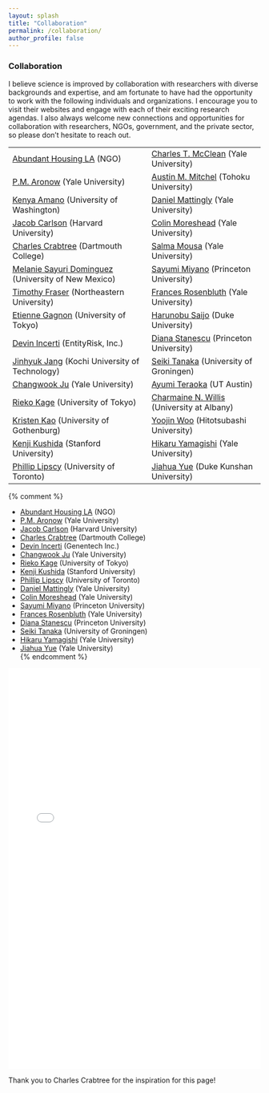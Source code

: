 ```yaml
---
layout: splash
title: "Collaboration"
permalink: /collaboration/
author_profile: false
---
```


### Collaboration

I believe science is improved by collaboration with researchers with diverse backgrounds and expertise, and am fortunate to have had the opportunity to work with the following individuals and organizations. I encourage you to visit their websites and engage with each of their exciting research agendas. I also always welcome new connections and opportunities for collaboration with researchers, NGOs, government, and the private sector, so please don’t hesitate to reach out. 

|                                                                                                     |                                                    | 
|------------------------------------------------------------------------------------|--------------------------------------------|
| [Abundant Housing LA](https://abundanthousingla.org) (NGO)                                         | [Charles T. McClean](https://www.charlesmcclean.com) (Yale University) |
| [P.M. Aronow](https://pmaronow.github.io) (Yale University)                                              | [Austin M. Mitchel](https://www.google.com/search?client=safari&rls=en&q=Austin+M.+Mitchel&ie=UTF-8&oe=UTF-8) (Tohoku University)  |
| [Kenya Amano](https://www.polisci.washington.edu/people/kenya-amano) (University of Washington)   | [Daniel Mattingly](http://daniel-mattingly.com/) (Yale University)   |
| [Jacob Carlson](https://jscarlson.github.io/) (Harvard University)                                       |  [Colin Moreshead](https://politicalscience.yale.edu/people/colin-moreshead) (Yale University) |
| [Charles Crabtree](http://charlescrabtree.com/) (Dartmouth College)                                | [Salma Mousa](https://www.salmamousa.com) (Yale University) |
| [Melanie Sayuri Dominguez](https://polisci.unm.edu/people/graduate-students/profile/melanie-sonntag.html) (University of New Mexico) | [Sayumi Miyano](https://politics.princeton.edu/people/sayumi-miyano) (Princeton University) |
| [Timothy Fraser](https://timothyfraser.com) (Northeastern University) | [Frances Rosenbluth](https://campuspress.yale.edu/francesrosenbluth/) (Yale University) |
[Etienne Gagnon](https://scholar.google.com/citations?user=zWsu138AAAAJ&hl=en) (University of Tokyo) | [Harunobu Saijo](https://harunobusaijo.neocities.org) (Duke University) |
| [Devin Incerti](https://devinincerti.com/) (EntityRisk, Inc.)                                                  | [Diana Stanescu](https://scholar.princeton.edu/dmstanescu/home) (Princeton University)  |
| [Jinhyuk Jang](https://jinhyukjang.com) (Kochi University of Technology) | [Seiki Tanaka](https://www.seikitanaka.com/) (University of Groningen) |
| [Changwook Ju](https://politicalscience.yale.edu/people/changwook-ju) (Yale University)                  | [Ayumi Teraoka](http://www.ayumi-teraoka.com) (UT Austin)  |
| [Rieko Kage](https://www.u-tokyo.ac.jp/focus/en/people/people003656.html) (University of Tokyo)   | [Charmaine N. Willis](https://cnwillis.com) (University at Albany) |
| [Kristen Kao](https://kristenkao.com) (University of Gothenburg)                                       | [Yoojin Woo](https://hri.ad.hit-u.ac.jp/html/100001381_profile_en.html) (Hitotsubashi University) |
| [Kenji Kushida](https://www.kenjikushida.org/) (Stanford University)                                  |  [Hikaru Yamagishi](https://hikaruyamagishi.com) (Yale University) |
| [Phillip Lipscy](http://www.lipscy.org/) (University of Toronto)                        | [Jiahua Yue](https://yjh1222.github.io/) (Duke Kunshan University) |


{% comment %}
- [Abundant Housing LA](https://abundanthousingla.org) (NGO)  
- [P.M. Aronow](https://pmaronow.github.io) (Yale University)  
- [Jacob Carlson](https://jscarlson.github.io/) (Harvard University)  
- [Charles Crabtree](http://charlescrabtree.com/) (Dartmouth College)  
- [Devin Incerti](https://devinincerti.com/) (Genentech Inc.)  
- [Changwook Ju](https://politicalscience.yale.edu/people/changwook-ju) (Yale University)  
- [Rieko Kage](https://www.u-tokyo.ac.jp/focus/en/people/people003656.html) (University of Tokyo)  
- [Kenji Kushida](https://www.kenjikushida.org/) (Stanford University)  
- [Phillip Lipscy](http://www.lipscy.org/) (University of Toronto)  
- [Daniel Mattingly](http://daniel-mattingly.com/) (Yale University)  
- [Colin Moreshead](https://politicalscience.yale.edu/people/colin-moreshead) (Yale University)  
- [Sayumi Miyano](https://politics.princeton.edu/people/sayumi-miyano) (Princeton University)  
- [Frances Rosenbluth](https://campuspress.yale.edu/francesrosenbluth/) (Yale University)  
- [Diana Stanescu](https://scholar.princeton.edu/dmstanescu/home) (Princeton University)  
- [Seiki Tanaka](https://www.seikitanaka.com/) (University of Groningen)  
- [Hikaru Yamagishi](https://hikaruyamagishi.com) (Yale University)  
- [Jiahua Yue](https://yjh1222.github.io/) (Yale University)  
{% endcomment %}

<div style="text-align:center">
    <iframe src="/files/coauthor_network.html" height="800px" width="100%" style="border:none;"></iframe>
</div>

Thank you to Charles Crabtree for the inspiration for this page!




